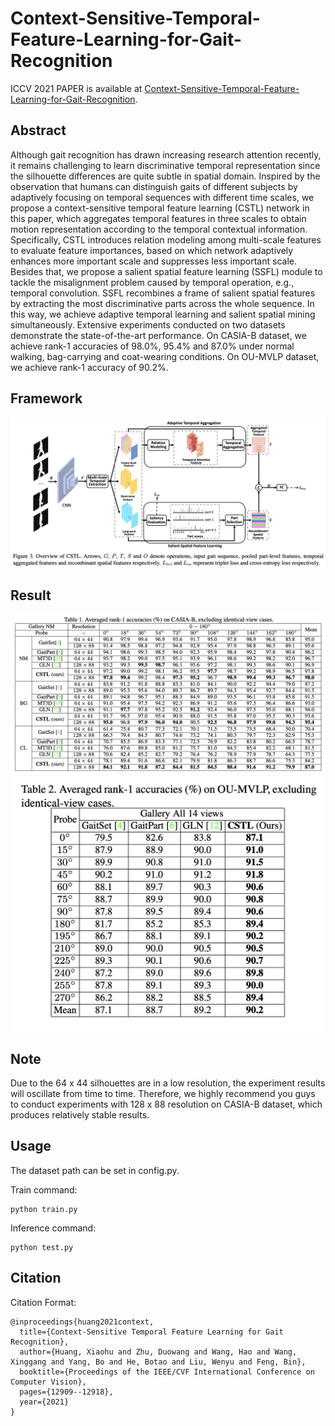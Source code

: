 # Context-Sensitive-Temporal-Feature-Learning-for-Gait-Recognition
ICCV 2021 PAPER is available at <a href="https://openaccess.thecvf.com/content/ICCV2021/html/Huang_Context-Sensitive_Temporal_Feature_Learning_for_Gait_Recognition_ICCV_2021_paper.html" title="CSTL">Context-Sensitive-Temporal-Feature-Learning-for-Gait-Recognition</a>.

## Abstract
Although gait recognition has drawn increasing research attention recently, it remains challenging to learn discriminative temporal representation since the silhouette differences are quite subtle in spatial domain. Inspired by the observation that humans can distinguish gaits of different subjects by adaptively focusing on temporal sequences with different time scales, we propose a context-sensitive temporal feature learning (CSTL) network in this paper, which aggregates temporal features in three scales to obtain motion representation according to the temporal contextual information. Specifically, CSTL introduces relation modeling among multi-scale features to evaluate feature importances, based on which network adaptively enhances more important scale and suppresses less important scale. Besides that, we propose a salient spatial feature learning (SSFL) module to tackle the misalignment problem caused by temporal operation, e.g., temporal convolution. SSFL recombines a frame of salient spatial features by extracting the most discriminative parts across the whole sequence. In this way, we achieve adaptive temporal learning and salient spatial mining simultaneously. Extensive experiments conducted on two datasets demonstrate the state-of-the-art performance. On CASIA-B dataset, we achieve rank-1 accuracies of 98.0%, 95.4% and 87.0% under normal walking, bag-carrying and coat-wearing conditions. On OU-MVLP dataset, we achieve rank-1 accuracy of 90.2%.

## Framework
<div align=center><img src="img/framework.jpg"><img/></div>

## Result
<div align=center><img src="img/casia-b.jpg"><img/></div>
<div align=center><img src="img/ou-mvlp.jpg" width="500"><img/></div>

## Note
Due to the 64 x 44 silhouettes are in a low resolution, the experiment results will oscillate from time to time. Therefore, we highly recommend you guys to conduct experiments with 128 x 88 resolution on CASIA-B dataset, which produces relatively stable results.

## Usage
The dataset path can be set in config.py.

Train command: 
```
python train.py
```

Inference command:
```
python test.py
```
## Citation
Citation Format:
```
@inproceedings{huang2021context, 
  title={Context-Sensitive Temporal Feature Learning for Gait Recognition}, 
  author={Huang, Xiaohu and Zhu, Duowang and Wang, Hao and Wang, Xinggang and Yang, Bo and He, Botao and Liu, Wenyu and Feng, Bin},
  booktitle={Proceedings of the IEEE/CVF International Conference on Computer Vision},
  pages={12909--12918},
  year={2021}
}
```
